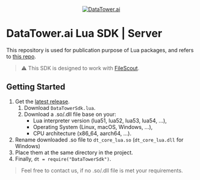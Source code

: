 <p align="center">
    <a href="https://datatower.ai/" target="_blank">
        <picture>
            <source srcset="https://dash.datatower.ai/logo_v2.png" media="(prefers-color-scheme: dark)">
            <source srcset="https://dash.datatower.ai/logoWhite_v2.png" media="(prefers-color-scheme: light)" >
            <img src="https://dash.datatower.ai/logoWhite_v2.png" alt="DataTower.ai">
        </picture>
    </a>
</p>

# DataTower.ai Lua SDK | Server
This repository is used for publication purpose of Lua packages, and refers to [this repo](https://github.com/datatower-ai/sdk-core-base).

> ⚠ This SDK is designed to work with [FileScout](https://docs.datatower.ai/docs/FileScout-shi-yong-zhi-nan).

## Getting Started
1. Get the [latest release](https://github.com/datatower-ai/sdk-core-lua/releases/latest).
   1. Download `DataTowerSdk.lua`.
   2. Download a .so/.dll file base on your:
       - Lua interpreter version (lua51, lua52, lua53, lua54, ...),
       - Operating System (Linux, macOS, Windows, ...),
       - CPU architecture (x86_64, aarch64, ...).
2. Rename downloaded .so file to `dt_core_lua.so` (`dt_core_lua.dll` for Windows)
3. Place them at the same directory in the project.
4. Finally, `dt = require("DataTowerSdk")`.

> Feel free to contact us, if no .so/.dll file is met your requirements.
